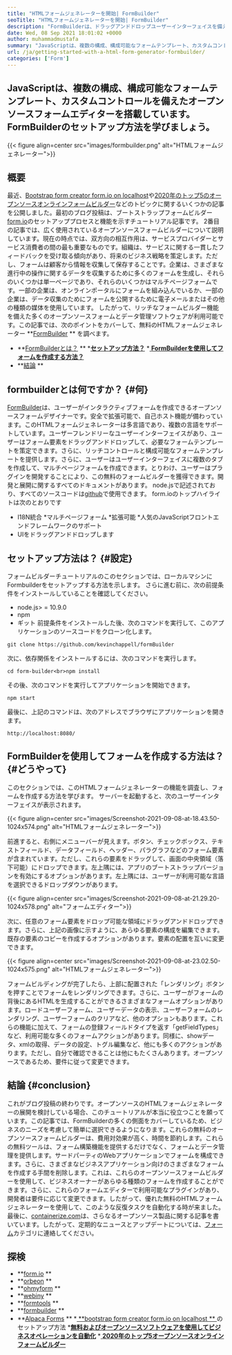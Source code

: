 ```yaml
---
title: "HTMLフォームジェネレーターを開始| FormBuilder" 
seoTitle: "HTMLフォームジェネレーターを開始| FormBuilder" 
description: "FormBuilderは、ドラッグアンドドロップユーザーインターフェイスを備えた無料で多言語HTMLフォームジェネレーターです。このチュートリアルに従って、LocalHostでセットアップする方法を学びます。" 
date: Wed, 08 Sep 2021 18:01:02 +0000
author: muhammadmustafa
summary: "JavaScriptは、複数の構成、構成可能なフォームテンプレート、カスタムコントロールを備えたオープンソースフォームエディターを搭載しています。 FormBuilderのセットアップ方法を学びましょう。" 
url: /ja/getting-started-with-a-html-form-generator-formbuilder/
categories: ['Form']
---
```


## JavaScriptは、複数の構成、構成可能なフォームテンプレート、カスタムコントロールを備えたオープンソースフォームエディターを搭載しています。 FormBuilderのセットアップ方法を学びましょう。

{{< figure align=center src="images/formbuilder.png" alt="HTMLフォームジェネレーター">}}


## **概要**
最近、[Bootstrap form creator form.io on localhost][1]や[2020年のトップ5のオープンソースオンラインフォームビルダー][2]などのトピックに関するいくつかの記事を公開しました。最初のブログ投稿は、ブートストラップフォームビルダー[form.io][3]のセットアッププロセスと機能を示すチュートリアル記事です。 2番目の記事では、広く使用されているオープンソースフォームビルダーについて説明しています。現在の時点では、双方向の相互作用は、サービスプロバイダーとサービス消費者の間の最も重要なものです。組織は、サービスに関する一貫したフィードバックを受け取る傾向があり、将来のビジネス戦略を策定します。ただし、フォームは顧客から情報を収集して保存することです。企業は、さまざまな進行中の操作に関するデータを収集するために多くのフォームを生成し、それらのいくつかは単一ページであり、それらのいくつかはマルチページフォームです。一部の企業は、オンラインポータルにフォームを組み込んでいるか、一部の企業は、データ収集のためにフォームを公開するために電子メールまたはその他の種類の媒体を使用しています。
したがって、リッチなフォームビルダー機能を備えた多くのオープンソースフォームとデータ管理ソフトウェアが利用可能です。この記事では、次のポイントをカバーして、無料のHTMLフォームジェネレーター **[FormBuilder][4] ** を調べます。
  * **[FormBuilderとは？][5] ** 
  *[**セットアップ方法？**][6]
  *[ **FormBuilderを使用してフォームを作成する方法？** ][7]
  * **[結論][8] ** 

## formbuilderとは何ですか？   {#何}
[FormBuilder][4]は、ユーザーがインタラクティブフォームを作成できるオープンソースフォームデザイナーです。安全で拡張可能で、自己ホスト機能が備わっています。このHTMLフォームジェネレーターは多言語であり、複数の言語をサポートしています。ユーザーフレンドリーなユーザーインターフェイスがあり、ユーザーはフォーム要素をドラッグアンドドロップして、必要なフォームテンプレートを策定できます。さらに、リッチコントロールと構成可能なフォームテンプレートを提供します。さらに、ユーザーはユーザーインターフェイスに複数のタブを作成して、マルチページフォームを作成できます。とりわけ、ユーザーはプラグインを開発することにより、この無料のフォームビルダーを獲得できます。開発と展開に関するすべてのドキュメントがあります。 node.jsで記述されており、すべてのソースコードは[github][9]で使用できます。
form.ioのトップハイライトは次のとおりです
  * I18N統合
  *マルチページフォーム
  *拡張可能
  *人気のJavaScriptフロントエンドフレームワークのサポート
  * UIをドラッグアンドドロップします

## セットアップ方法は？   {#設定}
フォームビルダーチュートリアルのこのセクションでは、ローカルマシンにFormbuilderをセットアップする方法を示します。
さらに進む前に、次の前提条件をインストールしていることを確認してください。
  * node.js> = 10.9.0
  * npm
  * ギット
前提条件をインストールした後、次のコマンドを実行して、このアプリケーションのソースコードをクローン化します。
```
git clone https://github.com/kevinchappell/formBuilder
```
次に、依存関係をインストールするには、次のコマンドを実行します。
```
cd form-builder<br>npm install 
```
その後、次のコマンドを実行してアプリケーションを開始できます。
```
npm start
```
最後に、上記のコマンドは、次のアドレスでブラウザにアプリケーションを開きます。
```
http://localhost:8080/
```

## FormBuilderを使用してフォームを作成する方法は？   {#どうやって}
このセクションでは、このHTMLフォームジェネレーターの機能を調査し、フォームを作成する方法を学びます。
サーバーを起動すると、次のユーザーインターフェイスが表示されます。

{{< figure align=center src="images/Screenshot-2021-09-08-at-18.43.50-1024x574.png" alt="HTMLフォームジェネレーター">}}

前進すると、右側にメニューバーが見えます。ボタン、チェックボックス、テキストフィールド、データフィールド、ヘッダー、パラグラフなどのフォーム要素が含まれています。ただし、これらの要素をドラッグして、画面の中央領域（落下可能）にドロップできます。左上隅には、アプリのブートストラップバージョンを有効にするオプションがあります。左上隅には、ユーザーが利用可能な言語を選択できるドロップダウンがあります。

{{< figure align=center src="images/Screenshot-2021-09-08-at-21.29.20-1024x578.png" alt="フォームエディター">}}

次に、任意のフォーム要素をドロップ可能な領域にドラッグアンドドロップできます。さらに、上記の画像に示すように、あらゆる要素の構成を編集できます。既存の要素のコピーを作成するオプションがあります。要素の配置を互いに変更できます。

{{< figure align=center src="images/Screenshot-2021-09-08-at-23.02.50-1024x575.png" alt="HTMLフォームジェネレーター">}}

フォームビルディングが完了したら、上部に配置された「レンダリング」ボタンを押すことでフォームをレンダリングできます。さらに、ユーザーがフォームの背後にあるHTMLを生成することができるさまざまなフォームオプションがあります。ロードユーザーフォーム、ユーザーデータの表示、ユーザーフォームのレンダリング、ユーザーフォームのクリアなど、他のオプションもあります。これらの機能に加えて、フォームの登録フィールドタイプを返す「getFieldTypes」など、利用可能な多くのフォームアクションがあります。同様に、showデータ、xmlの取得、データの設定、トグル編集など、他にも多くのアクションがあります。ただし、自分で確認できることは他にもたくさんあります。オープンソースであるため、要件に従って変更できます。

## 結論 {#conclusion}
これがブログ投稿の終わりです。オープンソースのHTMLフォームジェネレーターの展開を検討している場合、このチュートリアルが本当に役立つことを願っています。この記事では、FormBuilderの多くの側面をカバーしているため、ビジネスのニーズを考慮して簡単に選択できるようになります。これらの無料のオープンソースフォームビルダーは、費用対効果が高く、時間を節約します。これらの無料ツールは、フォーム構築機能を提供するだけでなく、フォームとデータ管理を提供します。サードパーティのWebアプリケーションでフォームを構成できます。さらに、さまざまなビジネスアプリケーション向けのさまざまなフォームを作成する手間を削除します。これは、これらのオープンソースフォームビルダーを使用して、ビジネスオーナーがあらゆる種類のフォームを作成することができます。さらに、これらのフォームエディターで利用可能なプラグインがあり、開発者は要件に応じて変更できます。したがって、優れた無料のHTMLフォームジェネレーターを使用して、このような反復タスクを自動化する時が来ました。
最後に、[containerize.com][10]は、さらなるオープンソース製品に関する記事を書いています。したがって、定期的なニュースとアップデートについては、[フォーム][11]カテゴリに連絡してください。

## 探検
  * **[form.io][3] ** 
  * **[orbeon][12] ** 
  * **[ohmyform][13] ** 
  * **[webiny][14] ** 
  * **[formtools][15] ** 
  * **[formbuilder][4] ** 
  * **[Alpaca Forms][16] ** 
  *[ **bootstrap form creator form.io on localhost ** ][1]のセットアップ方法
  *[**無料およびオープンソースソフトウェアを使用してビジネスオペレーションを自動化**][17]
  *[ **2020年のトップ5オープンソースオンラインフォームビルダー** ][2]

  
[1]: https://blog.containerize.com/form/how-to-setup-bootstrap-form-creator-formio-on-localhost/
[2]: https://blog.containerize.com/form/top-5-open-source-online-form-builders-in-year-2020/
[3]: https://products.containerize.com/form/formio/
[4]: https://products.containerize.com/form/formbuilder/
[5]: #what
[6]: #setup
[7]: #how
[8]: #Conclusion
[9]: https://github.com/kevinchappell/formBuilder
[10]: https://www.containerize.com/
[11]: https://products.containerize.com/healthcare-technologies/
[12]: https://products.containerize.com/form/orbeon/
[13]: https://products.containerize.com/form/ohmyform/
[14]: https://products.containerize.com/form/webiny/
[15]: https://products.containerize.com/form/formtools/
[16]: https://products.containerize.com/form/alpaca/
[17]: https://blog.containerize.com/blogging/automate-business-operations-using-open-source-software/
